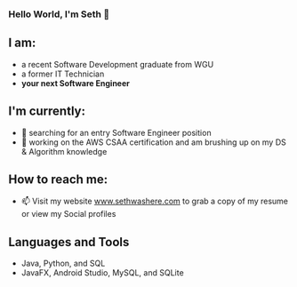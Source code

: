 ### Hello World, I'm Seth 👋

## I am: 
- a recent Software Development graduate from WGU 
- a former IT Technician 
- **your next Software Engineer**

## I'm currently:
- 👯 searching for an entry Software Engineer position
- 🔭 working on the AWS CSAA certification and am brushing up on my DS & Algorithm knowledge

## How to reach me: 
- 📫 Visit my website www.sethwashere.com to grab a copy of my resume or view my Social profiles

## Languages and Tools
- Java, Python, and SQL
- JavaFX, Android Studio, MySQL, and SQLite
